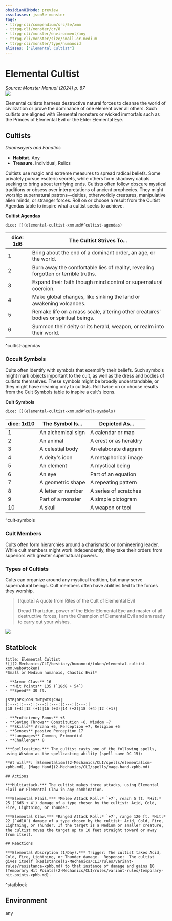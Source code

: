 ```yaml
---
obsidianUIMode: preview
cssclasses: json5e-monster
tags:
- ttrpg-cli/compendium/src/5e/xmm
- ttrpg-cli/monster/cr/8
- ttrpg-cli/monster/environment/any
- ttrpg-cli/monster/size/small-or-medium
- ttrpg-cli/monster/type/humanoid
aliases: ["Elemental Cultist"]
---
```

# Elemental Cultist
*Source: Monster Manual (2024) p. 87*  
![](2-Mechanics/CLI/bestiary/humanoid/img/aberrant-cultist-and-elemental-cultist.webp#right)

Elemental cultists harness destructive natural forces to cleanse the world of civilization or prove the dominance of one element over all others. Such cultists are aligned with Elemental monsters or wicked immortals such as the Princes of Elemental Evil or the Elder Elemental Eye.

## Cultists

*Doomsayers and Fanatics*

- **Habitat.** Any  
- **Treasure.** Individual, Relics  

Cultists use magic and extreme measures to spread radical beliefs. Some privately pursue esoteric secrets, while others form shadowy cabals seeking to bring about terrifying ends. Cultists often follow obscure mystical traditions or obsess over interpretations of ancient prophecies. They might worship supernatural patrons—deities, otherworldly creatures, manipulative alien minds, or stranger forces. Roll on or choose a result from the Cultist Agendas table to inspire what a cultist seeks to achieve.

**Cultist Agendas**

`dice: [](elemental-cultist-xmm.md#^cultist-agendas)`

| dice: 1d6 | The Cultist Strives To... |
|-----------|---------------------------|
| 1 | Bring about the end of a dominant order, an age, or the world. |
| 2 | Burn away the comfortable lies of reality, revealing forgotten or terrible truths. |
| 3 | Expand their faith though mind control or supernatural coercion. |
| 4 | Make global changes, like sinking the land or awakening volcanoes. |
| 5 | Remake life on a mass scale, altering other creatures' bodies or spiritual beings. |
| 6 | Summon their deity or its herald, weapon, or realm into their world. |
^cultist-agendas

### Occult Symbols

Cults often identify with symbols that exemplify their beliefs. Such symbols might mark objects important to the cult, as well as the dress and bodies of cultists themselves. These symbols might be broadly understandable, or they might have meaning only to cultists. Roll twice on or choose results from the Cult Symbols table to inspire a cult's icons.

**Cult Symbols**

`dice: [](elemental-cultist-xmm.md#^cult-symbols)`

| dice: 1d10 | The Symbol Is... | Depicted As... |
|------------|------------------|----------------|
| 1 | An alchemical sign | A calendar or map |
| 2 | An animal | A crest or as heraldry |
| 3 | A celestial body | An elaborate diagram |
| 4 | A deity's icon | A metaphorical image |
| 5 | An element | A mystical being |
| 6 | An eye | Part of an equation |
| 7 | A geometric shape | A repeating pattern |
| 8 | A letter or number | A series of scratches |
| 9 | Part of a monster | A simple pictogram |
| 10 | A skull | A weapon or tool |
^cult-symbols

### Cult Members

Cults often form hierarchies around a charismatic or domineering leader. While cult members might work independently, they take their orders from superiors with greater supernatural powers. 

### Types of Cultists

Cults can organize around any mystical tradition, but many serve supernatural beings. Cult members often have abilities tied to the forces they worship.

> [!quote] A quote from Rites of the Cult of Elemental Evil  
> 
> Dread Tharizdun, power of the Elder Elemental Eye and master of all destructive forces, I am the Champion of Elemental Evil and am ready to carry out your wishes.


![](2-Mechanics/CLI/bestiary/humanoid/img/cultists.webp#center)

## Statblock

```ad-statblock
title: Elemental Cultist
![](2-Mechanics/CLI/bestiary/humanoid/token/elemental-cultist-xmm.webp#token)
*Small or Medium humanoid, Chaotic Evil*

- **Armor Class** 16 
- **Hit Points** 135 (`18d8 + 54`) 
- **Speed** 30 ft.

|STR|DEX|CON|INT|WIS|CHA|
|:---:|:---:|:---:|:---:|:---:|:---:|
|18 (+4)|12 (+1)|16 (+3)|14 (+2)|18 (+4)|12 (+1)|

- **Proficiency Bonus** +3
- **Saving Throws** Constitution +6, Wisdom +7
- **Skills** Arcana +5, Perception +7, Religion +5
- **Senses** passive Perception 17
- **Languages** Common, Primordial
- **Challenge** 8

***Spellcasting.*** The cultist casts one of the following spells, using Wisdom as the spellcasting ability (spell save DC 15):

**At will**: [Elementalism](2-Mechanics/CLI/spells/elementalism-xphb.md), [Mage Hand](2-Mechanics/CLI/spells/mage-hand-xphb.md)

## Actions

***Multiattack.*** The cultist makes three attacks, using Elemental Flail or Elemental Claw in any combination.

***Elemental Flail.*** *Melee Attack Roll:* `+7`, reach 5 ft. *Hit:* 25 (`6d6 + 4`) damage of a type chosen by the cultist: Acid, Cold, Fire, Lightning, or Thunder.

***Elemental Claw.*** *Ranged Attack Roll:* `+7`, range 120 ft. *Hit:* 22 (`4d10`) damage of a type chosen by the cultist: Acid, Cold, Fire, Lightning, or Thunder. If the target is a Medium or smaller creature, the cultist moves the target up to 10 feet straight toward or away from itself.

## Reactions

***Elemental Absorption (1/Day).*** Trigger: The cultist takes Acid, Cold, Fire, Lightning, or Thunder damage. _Response:_ The cultist gives itself [Resistance](2-Mechanics/CLI/rules/variant-rules/resistance-xphb.md) to that instance of damage and gains 10 [Temporary Hit Points](2-Mechanics/CLI/rules/variant-rules/temporary-hit-points-xphb.md).
```
^statblock

## Environment

any